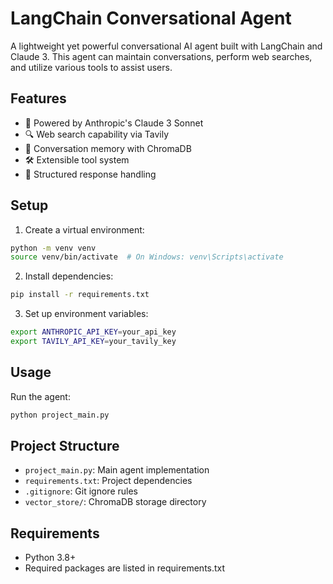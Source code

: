 # LangChain Conversational Agent

A lightweight yet powerful conversational AI agent built with LangChain and Claude 3. This agent can maintain conversations, perform web searches, and utilize various tools to assist users.

## Features

- 🤖 Powered by Anthropic's Claude 3 Sonnet
- 🔍 Web search capability via Tavily
- 💾 Conversation memory with ChromaDB
- 🛠️ Extensible tool system
- 📝 Structured response handling

## Setup

1. Create a virtual environment:
```bash
python -m venv venv
source venv/bin/activate  # On Windows: venv\Scripts\activate
```

2. Install dependencies:
```bash
pip install -r requirements.txt
```

3. Set up environment variables:
```bash
export ANTHROPIC_API_KEY=your_api_key
export TAVILY_API_KEY=your_tavily_key
```

## Usage

Run the agent:
```bash
python project_main.py
```

## Project Structure

- `project_main.py`: Main agent implementation
- `requirements.txt`: Project dependencies
- `.gitignore`: Git ignore rules
- `vector_store/`: ChromaDB storage directory

## Requirements

- Python 3.8+
- Required packages are listed in requirements.txt 